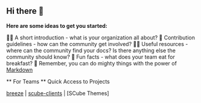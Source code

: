 ## Hi there 👋
**Here are some ideas to get you started:**

🙋‍♀️ A short introduction - what is your organization all about?
🌈 Contribution guidelines - how can the community get involved?
👩‍💻 Useful resources - where can the community find your docs? Is there anything else the community should know?
🍿 Fun facts - what does your team eat for breakfast?
🧙 Remember, you can do mighty things with the power of [Markdown](https://docs.github.com/github/writing-on-github/getting-started-with-writing-and-formatting-on-github/basic-writing-and-formatting-syntax)


** For Teams **
Quick Access to Projects 

[breeze](https://github.com/search?q=topic%3Abreeze+org%3ASCubeCo&type=Repositories) | [scube-clients](https://github.com/search?q=topic%3Ascube-clients+org%3ASCubeCo&type=Repositories) | [SCube Themes]
